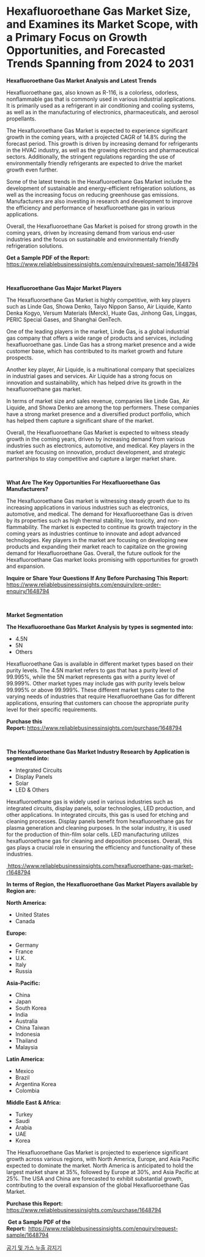 <p><h1>Hexafluoroethane Gas Market Size, and Examines its Market Scope, with a Primary Focus on Growth Opportunities, and Forecasted Trends Spanning from 2024 to 2031</h1></p><p><strong>Hexafluoroethane Gas Market Analysis and Latest Trends</strong></p>
<p><p>Hexafluoroethane gas, also known as R-116, is a colorless, odorless, nonflammable gas that is commonly used in various industrial applications. It is primarily used as a refrigerant in air conditioning and cooling systems, as well as in the manufacturing of electronics, pharmaceuticals, and aerosol propellants.</p><p>The Hexafluoroethane Gas Market is expected to experience significant growth in the coming years, with a projected CAGR of 14.8% during the forecast period. This growth is driven by increasing demand for refrigerants in the HVAC industry, as well as the growing electronics and pharmaceutical sectors. Additionally, the stringent regulations regarding the use of environmentally friendly refrigerants are expected to drive the market growth even further.</p><p>Some of the latest trends in the Hexafluoroethane Gas Market include the development of sustainable and energy-efficient refrigeration solutions, as well as the increasing focus on reducing greenhouse gas emissions. Manufacturers are also investing in research and development to improve the efficiency and performance of hexafluoroethane gas in various applications.</p><p>Overall, the Hexafluoroethane Gas Market is poised for strong growth in the coming years, driven by increasing demand from various end-user industries and the focus on sustainable and environmentally friendly refrigeration solutions.</p></p>
<p><strong>Get a Sample PDF of the Report:&nbsp;</strong> <a href="https://www.reliablebusinessinsights.com/enquiry/request-sample/1648794">https://www.reliablebusinessinsights.com/enquiry/request-sample/1648794</a></p>
<p>&nbsp;</p>
<p><strong>Hexafluoroethane Gas Major Market Players</strong></p>
<p><p>The Hexafluoroethane Gas Market is highly competitive, with key players such as Linde Gas, Showa Denko, Taiyo Nippon Sanso, Air Liquide, Kanto Denka Kogyo, Versum Materials (Merck), Huate Gas, Jinhong Gas, Linggas, PERIC Special Gases, and Shanghai GenTech.</p><p>One of the leading players in the market, Linde Gas, is a global industrial gas company that offers a wide range of products and services, including hexafluoroethane gas. Linde Gas has a strong market presence and a wide customer base, which has contributed to its market growth and future prospects.</p><p>Another key player, Air Liquide, is a multinational company that specializes in industrial gases and services. Air Liquide has a strong focus on innovation and sustainability, which has helped drive its growth in the hexafluoroethane gas market.</p><p>In terms of market size and sales revenue, companies like Linde Gas, Air Liquide, and Showa Denko are among the top performers. These companies have a strong market presence and a diversified product portfolio, which has helped them capture a significant share of the market.</p><p>Overall, the Hexafluoroethane Gas Market is expected to witness steady growth in the coming years, driven by increasing demand from various industries such as electronics, automotive, and medical. Key players in the market are focusing on innovation, product development, and strategic partnerships to stay competitive and capture a larger market share.</p></p>
<p>&nbsp;</p>
<p><strong>What Are The Key Opportunities For Hexafluoroethane Gas Manufacturers?</strong></p>
<p><p>The Hexafluoroethane Gas market is witnessing steady growth due to its increasing applications in various industries such as electronics, automotive, and medical. The demand for Hexafluoroethane Gas is driven by its properties such as high thermal stability, low toxicity, and non-flammability. The market is expected to continue its growth trajectory in the coming years as industries continue to innovate and adopt advanced technologies. Key players in the market are focusing on developing new products and expanding their market reach to capitalize on the growing demand for Hexafluoroethane Gas. Overall, the future outlook for the Hexafluoroethane Gas market looks promising with opportunities for growth and expansion.</p></p>
<p><strong>Inquire or Share Your Questions If Any Before Purchasing This Report:</strong> <a href="https://www.reliablebusinessinsights.com/enquiry/pre-order-enquiry/1648794">https://www.reliablebusinessinsights.com/enquiry/pre-order-enquiry/1648794</a></p>
<p>&nbsp;</p>
<p><strong>Market Segmentation</strong></p>
<p><strong>The Hexafluoroethane Gas Market Analysis by types is segmented into:</strong></p>
<p><ul><li>4.5N</li><li>5N</li><li>Others</li></ul></p>
<p><p>Hexafluoroethane Gas is available in different market types based on their purity levels. The 4.5N market refers to gas that has a purity level of 99.995%, while the 5N market represents gas with a purity level of 99.999%. Other market types may include gas with purity levels below 99.995% or above 99.999%. These different market types cater to the varying needs of industries that require Hexafluoroethane Gas for different applications, ensuring that customers can choose the appropriate purity level for their specific requirements.</p></p>
<p><strong>Purchase this Report:&nbsp;</strong><a href="https://www.reliablebusinessinsights.com/purchase/1648794">https://www.reliablebusinessinsights.com/purchase/1648794</a></p>
<p>&nbsp;</p>
<p><strong>The Hexafluoroethane Gas Market Industry Research by Application is segmented into:</strong></p>
<p><ul><li>Integrated Circuits</li><li>Display Panels</li><li>Solar</li><li>LED & Others</li></ul></p>
<p><p>Hexafluoroethane gas is widely used in various industries such as integrated circuits, display panels, solar technologies, LED production, and other applications. In integrated circuits, this gas is used for etching and cleaning processes. Display panels benefit from hexafluoroethane gas for plasma generation and cleaning purposes. In the solar industry, it is used for the production of thin-film solar cells. LED manufacturing utilizes hexafluoroethane gas for cleaning and deposition processes. Overall, this gas plays a crucial role in ensuring the efficiency and functionality of these industries.</p></p>
<p><a href="https://www.reliablebusinessinsights.com/hexafluoroethane-gas-market-r1648794">&nbsp;https://www.reliablebusinessinsights.com/hexafluoroethane-gas-market-r1648794</a></p>
<p><strong>In terms of Region, the Hexafluoroethane Gas Market Players available by Region are:</strong></p>
<p>
    <p> <strong> North America: </strong>
        <ul>
            <li>United States</li>
            <li>Canada</li>
        </ul>
        </p> 
    <p> <strong> Europe: </strong>
        <ul>
            <li>Germany</li>
            <li>France</li>
            <li>U.K.</li>
            <li>Italy</li>
            <li>Russia</li>
        </ul>
        </p> 
    <p> <strong> Asia-Pacific: </strong>
        <ul>
            <li>China</li>
            <li>Japan</li>
            <li>South Korea</li>
            <li>India</li>
            <li>Australia</li>
            <li>China Taiwan</li>
            <li>Indonesia</li>
            <li>Thailand</li>
            <li>Malaysia</li>
        </ul>
        </p> 
    <p> <strong> Latin America: </strong>
        <ul>
            <li>Mexico</li>
            <li>Brazil</li>
            <li>Argentina Korea</li>
            <li>Colombia</li>
        </ul>
        </p> 
    <p> <strong> Middle East & Africa: </strong>
        <ul>
            <li>Turkey</li>
            <li>Saudi</li>
            <li>Arabia</li>
            <li>UAE</li>
            <li>Korea</li>
        </ul>
    </p>
    </p>
<p><p>The Hexafluoroethane Gas Market is projected to experience significant growth across various regions, with North America, Europe, and Asia Pacific expected to dominate the market. North America is anticipated to hold the largest market share at 35%, followed by Europe at 30%, and Asia Pacific at 25%. The USA and China are forecasted to exhibit substantial growth, contributing to the overall expansion of the global Hexafluoroethane Gas Market.</p></p>
<p><strong>Purchase this Report: </strong><a href="https://www.reliablebusinessinsights.com/purchase/1648794">https://www.reliablebusinessinsights.com/purchase/1648794</a></p>
<p>&nbsp;<strong>Get a Sample PDF of the Report:&nbsp;&nbsp;</strong><a href="https://www.reliablebusinessinsights.com/enquiry/request-sample/1648794">https://www.reliablebusinessinsights.com/enquiry/request-sample/1648794</a></p>
<p><strong></strong></p>
<p><p><a href="https://github.com/AlbertotDouglas44367/Market-Research-Report-List-2/blob/main/8247013103810.md">공기 및 가스 누출 감지기</a></p></p>